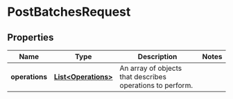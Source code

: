 

# PostBatchesRequest


## Properties

| Name | Type | Description | Notes |
|------------ | ------------- | ------------- | -------------|
|**operations** | [**List&lt;Operations&gt;**](Operations.md) | An array of objects that describes operations to perform. |  |



